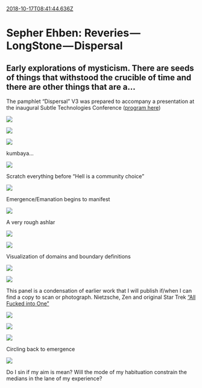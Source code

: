 [2018-10-17T08:41:44.636Z](https://medium.com//@jasonmedland/sepher-ehben-reveries-longstone-dispersal-8767b40e7d5e)
# Sepher Ehben: Reveries — LongStone — Dispersal
## Early explorations of mysticism. There are seeds of things that withstood the crucible of time and there are other things that are a…
The pamphlet “Dispersal” V3 was prepared to accompany a presentation at the inaugural Subtle Technologies Conference ([program here](https://www.facebook.com/jason.medland/media_set?set=a.10153174963666892&type=3))

![](https://cdn-images-1.medium.com/max/800/1*as0FiicDsNeDdQfDp_1KvA.jpeg)

![](https://cdn-images-1.medium.com/max/800/1*3CsEgXZye8AlhjFuSNDzhA.jpeg)

![](https://cdn-images-1.medium.com/max/800/1*wP1Na7EDw0kHNqOdf89fbg.jpeg)

kumbaya…

![](https://cdn-images-1.medium.com/max/800/1*ol3wMVe6Y1LHMipfhU-rxg.jpeg)

Scratch everything before “Hell is a community choice”

![](https://cdn-images-1.medium.com/max/800/1*vr0anNK3a5G9T-mx4GnOXA.jpeg)

Emergence/Emanation begins to manifest

![](https://cdn-images-1.medium.com/max/800/1*VgCnlkeLiKWE0k1kFlch1w.jpeg)

A very rough ashlar

![](https://cdn-images-1.medium.com/max/800/1*CxQhwubvn0DnjwGJZUo5Vw.jpeg)

![](https://cdn-images-1.medium.com/max/800/1*mbCp9xZVB1XE8MaEvZC3kA.jpeg)

Visualization of domains and boundary definitions

![](https://cdn-images-1.medium.com/max/800/1*Eb_0CEIgUuBcmAnNL0TJEA.jpeg)

![](https://cdn-images-1.medium.com/max/800/1*guH3fkK6PHbVOFWmxBj2Ig.jpeg)

This panel is a condensation of earlier work that I will publish if/when I can find a copy to scan or photograph. Nietzsche, Zen and original Star Trek [“All Fucked into One”](https://youtu.be/cegdR0GiJl4)

![](https://cdn-images-1.medium.com/max/800/1*Eb_0CEIgUuBcmAnNL0TJEA.jpeg)

![](https://cdn-images-1.medium.com/max/800/1*SXgnMlGczTDXeVskVLxv3A.jpeg)

![](https://cdn-images-1.medium.com/max/800/1*D2buqVsld3oZdAMHueGG8Q.jpeg)

Circling back to emergence

![](https://cdn-images-1.medium.com/max/800/1*CjDmwn7NKusFvfUx347uPg.jpeg)

Do I sin if my aim is mean? Will the mode of my habituation constrain the medians in the lane of my experience?